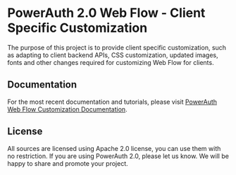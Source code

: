 # PowerAuth 2.0 Web Flow - Client Specific Customization

The purpose of this project is to provide client specific customization, 
such as adapting to client backend APIs, CSS customization, updated images, fonts
and other changes required for customizing Web Flow for clients.  

## Documentation

For the most recent documentation and tutorials, please visit [PowerAuth Web Flow Customization Documentation](https://developers.wultra.com/docs/develop/powerauth-webflow-customization/).

## License

All sources are licensed using Apache 2.0 license, you can use them with no restriction. If you are using PowerAuth 2.0, please let us know. We will be happy to share and promote your project.
